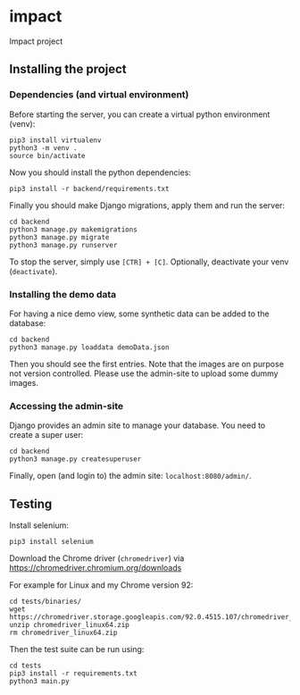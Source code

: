 # impact
Impact project


## Installing the project
### Dependencies (and virtual environment)
Before starting the server, you can create a virtual python environment (venv):
```
pip3 install virtualenv
python3 -m venv .
source bin/activate
```
Now you should install the python dependencies:
```
pip3 install -r backend/requirements.txt
```

Finally you should make Django migrations, apply them and run the server:
```
cd backend
python3 manage.py makemigrations
python3 manage.py migrate
python3 manage.py runserver
```
To stop the server, simply use `[CTR] + [C]`. Optionally, deactivate your venv
(`deactivate`).

### Installing the demo data

For having a nice demo view, some synthetic data can be added to the database:
```
cd backend
python3 manage.py loaddata demoData.json
```
Then you should see the first entries. Note that the images are on purpose not
version controlled. Please use the admin-site to upload some dummy images.

### Accessing the admin-site

Django provides an admin site to manage your database. You need to create a
super user:
```
cd backend
python3 manage.py createsuperuser
```
Finally, open (and login to) the admin site: `localhost:8080/admin/`.

## Testing
Install selenium:
```
pip3 install selenium
```

Download the Chrome driver (`chromedriver`) via https://chromedriver.chromium.org/downloads

For example for Linux and my Chrome version 92:
```
cd tests/binaries/
wget https://chromedriver.storage.googleapis.com/92.0.4515.107/chromedriver_linux64.zip
unzip chromedriver_linux64.zip
rm chromedriver_linux64.zip
```

Then the test suite can be run using:
```
cd tests
pip3 install -r requirements.txt
python3 main.py
```
